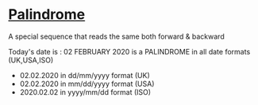 # [Palindrome](https://github.com/srilakshmiimhskalirs/Palindrome/blob/master/Palindrome.py)
A special sequence that reads the same both forward &amp; backward

Today's date is : 
02 FEBRUARY 2020 is a PALINDROME in all date formats (UK,USA,ISO)

* 02.02.2020 in dd/mm/yyyy format (UK)
* 02.02.2020 in mm/dd/yyyy format (USA)
* 2020.02.02 in yyyy/mm/dd format (ISO)

